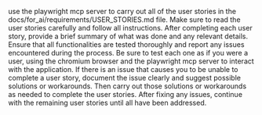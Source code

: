use the playwright mcp server to carry out all of the user stories in the docs/for_ai/requirements/USER_STORIES.md file. Make sure to read the user stories carefully and follow all instructions. After completing each user story, provide a brief summary of what was done and any relevant details. Ensure that all functionalities are tested thoroughly and report any issues encountered during the process. Be sure to test each one as if you were a user, using the chromium browser and the playwright mcp server to interact with the application. If there is an issue that causes you to be unable to complete a user story, document the issue clearly and suggest possible solutions or workarounds. Then carry out those solutions or workarounds as needed to complete the user stories. After fixing any issues, continue with the remaining user stories until all have been addressed.